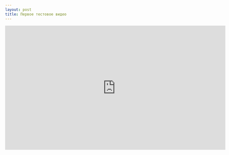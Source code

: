 ```yaml
---
layout: post
title: Первое тестовое видео
---
```


<div class="width-responsive">
<iframe width="720" height="405" src="https://www.youtube.com/embed/wrrIaMKrKaE?rel=0" frameborder="0" allowfullscreen></iframe>
</div>